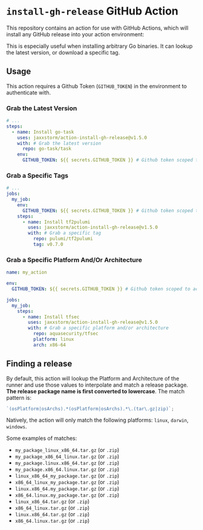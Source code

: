 # `install-gh-release` GitHub Action

This repository contains an action for use with GitHub Actions, which will install any GitHub release into your action environment:

This is especially useful when installing arbitrary Go binaries. It can lookup the latest version, or download a specific tag.

## Usage

This action requires a Github Token (`GITHUB_TOKEN`) in the environment to authenticate with.

### Grab the Latest Version

```yaml
# ...
steps:
  - name: Install go-task
    uses: jaxxstorm/action-install-gh-release@v1.5.0
    with: # Grab the latest version
      repo: go-task/task
    env:
      GITHUB_TOKEN: ${{ secrets.GITHUB_TOKEN }} # Github token scoped to step
```

### Grab a Specific Tags

```yaml
# ...
jobs:
  my_job:
    env:
      GITHUB_TOKEN: ${{ secrets.GITHUB_TOKEN }} # Github token scoped to job
    steps:
      - name: Install tf2pulumi
        uses: jaxxstorm/action-install-gh-release@v1.5.0
        with: # Grab a specific tag
          repo: pulumi/tf2pulumi
          tag: v0.7.0
```

### Grab a Specific Platform And/Or Architecture

```yaml
name: my_action

env:
  GITHUB_TOKEN: ${{ secrets.GITHUB_TOKEN }} # Github token scoped to action

jobs:
  my_job:
    steps:
      - name: Install tfsec
        uses: jaxxstorm/action-install-gh-release@v1.5.0
        with: # Grab a specific platform and/or architecture
          repo: aquasecurity/tfsec
          platform: linux
          arch: x86-64
```

## Finding a release

By default, this action will lookup the Platform and Architecture of the runner and use those values to interpolate and match a release package. **The release package name is first converted to lowercase**. The match pattern is:

```js
`(osPlatform|osArchs).*(osPlatform|osArchs).*\.(tar\.gz|zip)`;
```

Natively, the action will only match the following platforms: `linux`, `darwin`, `windows`.

Some examples of matches:

- `my_package_linux_x86_64.tar.gz` (or `.zip`)
- `my_package_x86_64_linux.tar.gz` (or `.zip`)
- `my_package.linux.x86_64.tar.gz` (or `.zip`)
- `my_package.x86_64.linux.tar.gz` (or `.zip`)
- `linux_x86_64_my_package.tar.gz` (or `.zip`)
- `x86_64_linux_my_package.tar.gz` (or `.zip`)
- `linux.x86_64.my_package.tar.gz` (or `.zip`)
- `x86_64.linux.my_package.tar.gz` (or `.zip`)
- `linux_x86_64.tar.gz` (or `.zip`)
- `x86_64_linux.tar.gz` (or `.zip`)
- `linux.x86_64.tar.gz` (or `.zip`)
- `x86_64.linux.tar.gz` (or `.zip`)

